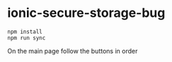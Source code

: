 # ionic-secure-storage-bug
```
npm install
npm run sync
```

On the main page follow the buttons in order